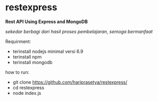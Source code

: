 # restexpress
<strong>Rest API Using Express and MongoDB</strong>

<i>sekedar berbagi dari hasil proses pembelajaran, semoga bermanfaat</i>

Requirment:
* terinstall nodejs minimal versi 6.9
* terinstall npm
* terinstall mongodb

how to run:
* git clone https://github.com/hariprasetya/restexpress/
* cd restexpress
* node index.js

